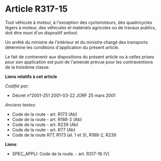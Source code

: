 # Article R317-15

Tout véhicule à moteur, à l'exception des cyclomoteurs, des quadricycles légers à moteur, des véhicules et matériels
agricoles ou de travaux publics, doit être muni d'un dispositif antivol.

Un arrêté du ministre de l'intérieur et du ministre chargé des transports détermine les conditions d'application du présent
article.

Le fait de contrevenir aux dispositions du présent article ou à celles prises pour son application est puni de l'amende
prévue pour les contraventions de la troisième classe.

**Liens relatifs à cet article**

_Codifié par_:

  - Décret n°2001-251 2001-03-22 JORF 25 mars 2001

_Anciens textes_:

  - Code de la route - art. R173 (Ab)
  - Code de la route - art. R188-2 (Ab)
  - Code de la route - art. R239 (Ab)
  - Code de la route - art. R77 (Ab)
  - Code de la route R77, R173 (al. 1 et 3), R188-2, R239

**Liens**:

  - SPEC_APPLI: Code de la route. - art. R317-16 (V)
